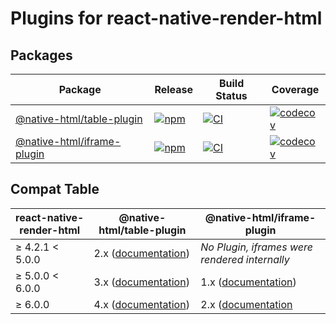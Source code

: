 # Plugins for react-native-render-html

## Packages

| Package                                                     | Release                                                                                                                     | Build Status                                                                                                                                                                     | Coverage                                                                                                                                                               |
| ----------------------------------------------------------- | --------------------------------------------------------------------------------------------------------------------------- | -------------------------------------------------------------------------------------------------------------------------------------------------------------------------------- | ---------------------------------------------------------------------------------------------------------------------------------------------------------------------- |
| [@native-html/table-plugin](packages/table-plugin#readme)   | [![npm](https://img.shields.io/npm/v/@native-html/table-plugin)](https://www.npmjs.com/package/@native-html/table-plugin)   | [![CI](https://github.com/native-html/plugins/workflows/table/badge.svg?branch=master)](https://github.com/native-html/plugins/actions?query=branch%3Amaster+workflow%3Atable)   | [![codecov](https://codecov.io/gh/native-html/plugins/branch/master/graph/badge.svg?flag=table-plugin)](https://codecov.io/gh/native-html/plugins?flag=table-plugin)   |
| [@native-html/iframe-plugin](packages/iframe-plugin#readme) | [![npm](https://img.shields.io/npm/v/@native-html/iframe-plugin)](https://www.npmjs.com/package/@native-html/iframe-plugin) | [![CI](https://github.com/native-html/plugins/workflows/iframe/badge.svg?branch=master)](https://github.com/native-html/plugins/actions?query=branch%3Amaster+workflow%3Aiframe) | [![codecov](https://codecov.io/gh/native-html/plugins/branch/master/graph/badge.svg?flag=iframe-plugin)](https://codecov.io/gh/native-html/plugins?flag=iframe-plugin) |

## Compat Table

| react-native-render-html | @native-html/table-plugin                                                                                | @native-html/iframe-plugin                                                                                |
| ------------------------ | -------------------------------------------------------------------------------------------------------- | --------------------------------------------------------------------------------------------------------- |
| ≥ 4.2.1 &lt; 5.0.0       | 2.x ([documentation](https://github.com/native-html/plugins/tree/rnrh/4.x#readme))                       | _No Plugin, iframes were rendered internally_                                                             |
| ≥ 5.0.0 &lt; 6.0.0       | 3.x ([documentation](https://github.com/native-html/plugins/tree/rnrh/5.x/packages/table-plugin#readme)) | 1.x ([documentation](https://github.com/native-html/plugins/tree/rnrh/5.x/packages/iframe-plugin#readme)) |
| ≥ 6.0.0                  | 4.x ([documentation](https://github.com/native-html/plugins/tree/rnrh/6.x/packages/table-plugin#readme)) | 2.x ([documentation](https://github.com/native-html/plugins/tree/rnrh/6.x/packages/iframe-plugin#readme)  |
